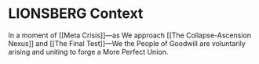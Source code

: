 # LIONSBERG Context

In a moment of [[Meta Crisis]]—as We approach [[The Collapse-Ascension Nexus]] and [[The Final Test]]—We the People of Goodwill are voluntarily arising and uniting to forge a More Perfect Union. 
